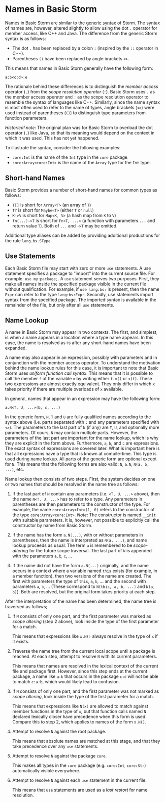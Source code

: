 Names in Basic Storm
====================

Names in Basic Storm are similar to the [generic syntax](md:../Storm/Names) of Storm. The syntax of
names are, however, altered slightly to allow using the dot `.` operator for member access, like C++
and Java. The difference from the generic Storm syntax is as follows:

- The dot `.` has been replaced by a colon `:` (inspired by the `::` operator in C++).
- Parentheses `()` have been replaced by angle brackets `<>`.

This means that names in Basic Storm generally have the following form:

```
a:b<c:d>:e
```

The rationale behind these differences is to distinguish the *member access* operator (`.`) from the
*scope resolution operator* (`:`). Basic Storm uses `.` as the member access operator and `:` as the
scope resolution operator to resemble the syntax of languages like C++. Similarly, since the name
syntax is most often used to refer to the name of types, angle brackets (`<>`) were used instead of
parentheses (`()`) to distinguish type parameters from function parameters.

*Historical note*: The original plan was for Basic Storm to overload the dot operator (`.`) like
 Java, so that its meaning would depend on the context in which it was used. This has not yet
 happened.

To illustrate the syntax, consider the following examples:

- `core:Int` is the name of the `Int` type in the `core` package.
- `core:Array<core:Int>` is the name of the `Array` type for the `Int` type.


Short-hand Names
----------------

Basic Storm provides a number of short-hand names for common types as follows:

- `T[]` is short for `Array<T>` (an array of `T`)
- `T?` is short for `Maybe<T>` (either `T` or `null`)
- `K->V` is short for `Map<K, V>` (a hash map from `K` to `V`)
- `fn(...)->T` is short for `Fn<T, ...>` (a function with parameters `...` and return value `T`).
  Both of `...` and `->T` may be omitted.

Additional type aliases can be added by providing additional productions for the rule
`lang.bs.SType`.


Use Statements
--------------

Each Basic Storm file may start with zero or more `use` statements. A use statement specifies a
package to "import" into the current source file. For example: `use my:package;`. A `use` statement
serves two purposes. First, they make all names inside the specified package visible in the current
file without qualification. For example, if `use lang:bs;` is present, then the name `Expr` can
refer to the type `lang:bs:Expr`. Secondly, use statements import syntax from the specified package.
The imported syntax is available in the remainder of the file, but only after all `use` statements.


Name Lookup
-----------

A name in Basic Storm may appear in two contexts. The first, and simplest, is when a name appears in
a location where a type name appears. In this case, the name is resolved as-is after any short-hand
names have been expanded.

A name may also appear in an expression, possibly with parameters and in conjunction with the member
access operator. To understand the motivation behind the name lookup rules for this case, it is
important to note that Basic Storm uses *uniform function call syntax*. This means that it is
possible to call the member `f` of the variable `x` by writing either `f.x()` or `x(f)`. These two
expressions are almost exactly equivalent. They only differ in which `x` takes priority if there are
multiple overloads of `x` available.

In general, names that appear in an expression may have the following form:

```
a.N<T, U, ...>(b, c, ...)
```

In the generic form, `N`, `T` and `U` are fully qualified names according to the syntax above (i.e.
parts separated with `:` and any parameters specified with `<>`). The parameters to the last part of
`N` (if any) are `T`, `U`, and optionally more parameters. Of cours, `N` may contain multiple parts.
However, the parameters of the last part are important for the name lookup, which is why they are
explicit in the form above. Furthermore, `a`, `b`, and `c` are expressions. The exact syntax of
expressions are covered later. What is important here is that all expressions have a type that is
known at compile-time. This type is used during name lookup. All parts of the generic form are
optional except for `N`. This means that the following forms are also valid: `N`, `a.N`, `N(a, b, ...)`, etc.

Name lookup then consists of two steps. First, the system decides on one or two names that should be
resolved in the name tree as follows:

1. If the last part of `N` contain any parameters (i.e. `<T, U, ...>` above), then the name `N<T, U, ...>`
   has to refer to a type. Any parameters in parentheses are then parameters to the
   constructor of the type. For example, the name `core:Array<Int>(1, 0)` refers to the constructor
   of the type `core:Array<core:Int>`. *Note*: The constructor is named `__init` with suitable
   parameters. It is, however, not possible to explicitly call the constructor by name from Basic
   Storm.

2. If the name has the form `a.N(...)`, with or without parameters in parentheses, then the name is
   interpreted as `N(a, ...)`, and name lookup proceeds as usual. The term `a` is remembered to be
   *scope-altering* for the future scope traversal. The last part of `N` is appended with the
   parameters `a`, `b`, `c`, ...

3. If the name did not have the form `a.N(...)` originally, and the name occurs in a context where a
   variable named `this` exists (for example, in a member function), then two versions of the name
   are created. The first with parameters the type of `this`, `a`, `b`, ... and the second with
   parameters `a`, `b`, ... (These correspond to `N(this, a, b, ...)` and `N(a, b)`). Both are
   resolved, but the original form takes priority at each step.

After the interpretation of the name has been determined, the name tree is traversed as follows;

1. If `N` consists of only one part, and the first parameter was marked as *scope altering* (step 2
   above), look inside the type of the first parameter for a match.

   This means that expressions like `x.N()` always resolve in the type of `x` if it exists.

2. Traverse the name tree from the current local scope until a package is reached. At each step,
   attempt to resolve `N` with its current parameters.

   This means that names are resolved in the lexical context of the current file and package first.
   However, since this step ends at the current package, a name like `a:b` that occurs in the
   package `c:d` will not be able to match `c:a:b`, which would likely lead to confusion.

3. If `N` consists of only one part, and the first parameter was not marked as *scope altering*,
   look inside the type of the first parameter for a match.

   This means that expressions like `N(x)` are allowed to match against member functions in the type
   of `x`, but that function calls named `N` declared lexically closer have precedence when this
   form is used. Compare this to step 2, which applies to names of the form `x.N()`.

4. Attempt to resolve `N` against the root package.

   This means that absolute names are matched at this stage, and that they take precedence over any
   `use` statements.

5. Attempt to resolve `N` against the package `core`.

   This makes all types in the `core` package (e.g. `core:Int`, `core:Str`) automatically visible
   everywhere.

5. Attempt to resolve `N` against each `use` statement in the current file.

   This means that `use` statements are used as a *last restort* for name resolution.
